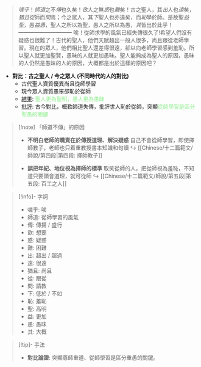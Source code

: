 > *嗟乎*！*師道*之不*傳*也久矣！*欲*人之無*惑*也*難*矣！古之聖人，其*出*人也*遠*矣，*猶且從*師而*問*焉；今之眾人，其*下*聖人也亦遠矣，而*恥*學於師。是故聖*益聖*，愚*益愚*，聖人之所以為聖，愚人之所以為愚，*其*皆出於此乎！
> ━━━━━━━━━━
> 唉！從師求學的風氣已經失傳很久了!希望人們沒有疑惑也很難了！古代的聖人，他們天賦超出一般人很多，尚且跟從老師學習。現在的眾人，他們相比聖人還差得很遠，卻以向老師學習感到羞恥。所以聖人就更加聖賢，愚昧的人就更加愚昧。聖人能夠成為聖人的原因，愚昧的人仍然是愚昧的人的原因，大概都是出於這樣的原因吧？

- **對比：古之聖人 / 今之眾人 (不同時代的人的對比)**
	- <span class="hi-orange">古代聖人</span>資質優異尚且從師學習
	- <span class="hi-orange">現今眾人</span>資質愚笨卻恥於從師
	- <u>結果</u>: <span style="color: lightgreen">聖人更為聖明，愚人更為愚昧</span>
	- <u>批評</u>: 古今對比，概歎師道失傳，批評世人恥於從師，突顯<span style="color: lightgreen">從師學習是區分聖愚的關鍵</span>

> [!note] 「師道不傳」的原因
> - **不明白老師的職責在於傳授道理、解決疑惑**
>   自己不會從師學習，即使擇師教子，老師也只着重教授書本知識和句讀
>   ↪️ [[Chinese/十二篇範文/師說/第四段|第四段: 擇師教子]]
>
> - **誤把年紀、地位視為擇師的標準**
>   取笑從師的人，把從師視為羞恥，不知道只要領會道理，就可從師
>   ↪️ [[Chinese/十二篇範文/師說/第五段|第五段: 百工之人]]

> [!info]- 字詞
> - 嗟乎: 唉
> - 師道: 從師學習的風氣
> - 傳: 傳揚 / 盛行
> - 欲: 想要
> - 惑: 疑惑
> - 難: 困難
> - 出: 超出 / 超過
> - 遠: 很遠
> - 猶且: 尚且
> - 從: 跟從
> - 問: 請教
> - 下: 低於 / 不如
> - 恥: 羞恥
> - 聖: 高明
> - 益: 更加
> - 愚: 愚昧
> - 其: 大概

> [!tip]- 手法
> - **對比論證**: 突顯尊師重道、從師學習是區分重愚的關鍵。
